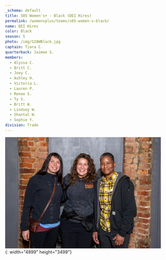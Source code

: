 ```yaml
---
_schema: default
title: S05 Women's+ - Black (DEI Hires)
permalink: /womensplus/teams/s05-women-s-black/
name: DEI Hires
color: Black
season: 5
photo: /img/S28WBlack.jpg
captain: Tiara C.
quarterback: Jaimee S.
members:
  - Alyssa C.
  - Britt C.
  - Joey C.
  - Ashley H.
  - Victoria L.
  - Lauren P.
  - Renee S.
  - Ty S.
  - Britt W.
  - Lindsey W.
  - Shantal W.
  - Sophie Y.
division: Trade
---
```

![](/img/da2-7095.jpg){: width="4899" height="3499"}